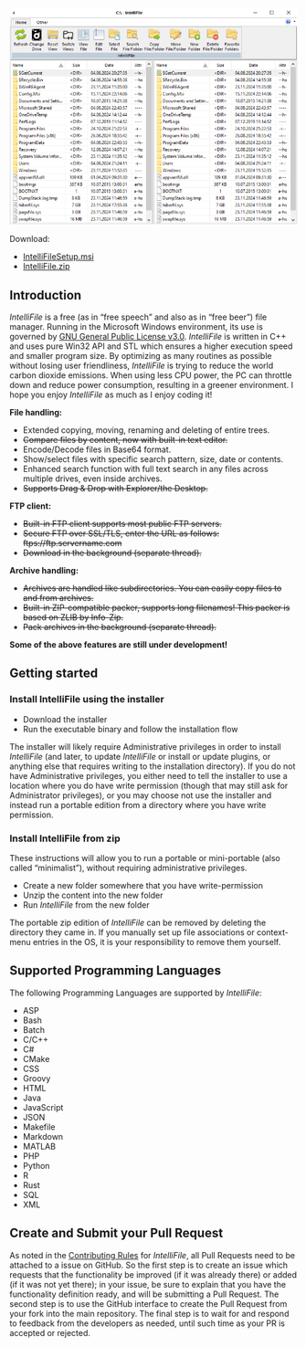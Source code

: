 ![IntelliFile.png](IntelliFile.png)

Download:
- [IntelliFileSetup.msi](https://www.moga.doctor/freeware/IntelliFileSetup.msi)
- [IntelliFile.zip](https://www.moga.doctor/freeware/IntelliFile.zip)

## Introduction

_IntelliFile_ is a free (as in “free speech” and also as in “free beer”) file manager. Running in the Microsoft Windows environment, its use is governed by [GNU General Public License v3.0](https://www.gnu.org/licenses/gpl-3.0.html). _IntelliFile_ is written in C++ and uses pure Win32 API and STL which ensures a higher execution speed and smaller program size. By optimizing as many routines as possible without losing user friendliness, _IntelliFile_ is trying to reduce the world carbon dioxide emissions. When using less CPU power, the PC can throttle down and reduce power consumption, resulting in a greener environment. I hope you enjoy _IntelliFile_ as much as I enjoy coding it!

**File handling:**

- Extended copying, moving, renaming and deleting of entire trees.
- ~~Compare files by content, now with built-in text editor.~~
- Encode/Decode files in Base64 format.
- Show/select files with specific search pattern, size, date or contents.
- Enhanced search function with full text search in any files across multiple drives, even inside archives.
- ~~Supports Drag & Drop with Explorer/the Desktop.~~

**FTP client:** 

- ~~Built-in FTP client supports most public FTP servers.~~
- ~~Secure FTP over SSL/TLS, enter the URL as follows: ftps://ftp.servername.com~~
- ~~Download in the background (separate thread).~~

**Archive handling:** 

- ~~Archives are handled like subdirectories. You can easily copy files to and from archives.~~
- ~~Built-in ZIP-compatible packer, supports long filenames! This packer is based on ZLIB by Info-Zip.~~
- ~~Pack archives in the background (separate thread).~~

**Some of the above features are still under development!**

## Getting started

### Install IntelliFile using the installer

- Download the installer
- Run the executable binary and follow the installation flow

The installer will likely require Administrative privileges in order to install _IntelliFile_ (and later, to update _IntelliFile_ or install or update plugins, or anything else that requires writing to the installation directory). If you do not have Administrative privileges, you either need to tell the installer to use a location where you do have write permission (though that may still ask for Administrator privileges), or you may choose not use the installer and instead run a portable edition from a directory where you have write permission.

### Install IntelliFile from zip

These instructions will allow you to run a portable or mini-portable (also called “minimalist”), without requiring administrative privileges.

- Create a new folder somewhere that you have write-permission
- Unzip the content into the new folder
- Run _IntelliFile_ from the new folder

The portable zip edition of _IntelliFile_ can be removed by deleting the directory they came in. If you manually set up file associations or context-menu entries in the OS, it is your responsibility to remove them yourself.

## Supported Programming Languages

The following Programming Languages are supported by _IntelliFile_:

- ASP
- Bash
- Batch
- C/C++
- C#
- CMake
- CSS
- Groovy
- HTML
- Java
- JavaScript
- JSON
- Makefile
- Markdown
- MATLAB
- PHP
- Python
- R
- Rust
- SQL
- XML

## Create and Submit your Pull Request

As noted in the [Contributing Rules](https://github.com/mihaimoga/IntelliFile/blob/main/CONTRIBUTING.md) for _IntelliFile_, all Pull Requests need to be attached to a issue on GitHub. So the first step is to create an issue which requests that the functionality be improved (if it was already there) or added (if it was not yet there); in your issue, be sure to explain that you have the functionality definition ready, and will be submitting a Pull Request. The second step is to use the GitHub interface to create the Pull Request from your fork into the main repository. The final step is to wait for and respond to feedback from the developers as needed, until such time as your PR is accepted or rejected.
